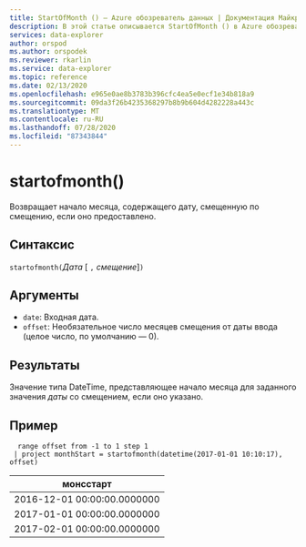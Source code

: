 ```yaml
---
title: StartOfMonth () — Azure обозреватель данных | Документация Майкрософт
description: В этой статье описывается StartOfMonth () в Azure обозреватель данных.
services: data-explorer
author: orspod
ms.author: orspodek
ms.reviewer: rkarlin
ms.service: data-explorer
ms.topic: reference
ms.date: 02/13/2020
ms.openlocfilehash: e965e0ae8b3783b396cfc4ea5e0ecf1e34b818a9
ms.sourcegitcommit: 09da3f26b4235368297b8b9b604d4282228a443c
ms.translationtype: MT
ms.contentlocale: ru-RU
ms.lasthandoff: 07/28/2020
ms.locfileid: "87343844"
---
```

# <a name="startofmonth"></a>startofmonth()

Возвращает начало месяца, содержащего дату, смещенную по смещению, если оно предоставлено.

## <a name="syntax"></a>Синтаксис

`startofmonth(`*Дата* [ `,` *смещение*]`)`

## <a name="arguments"></a>Аргументы

* `date`: Входная дата.
* `offset`: Необязательное число месяцев смещения от даты ввода (целое число, по умолчанию — 0).

## <a name="returns"></a>Результаты

Значение типа DateTime, представляющее начало месяца для заданного значения *даты* со смещением, если оно указано.

## <a name="example"></a>Пример

```kusto
  range offset from -1 to 1 step 1
 | project monthStart = startofmonth(datetime(2017-01-01 10:10:17), offset) 
```

|монсстарт|
|---|
|2016-12-01 00:00:00.0000000|
|2017-01-01 00:00:00.0000000|
|2017-02-01 00:00:00.0000000|